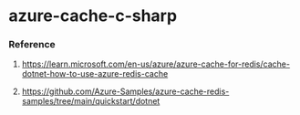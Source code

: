 # azure-cache-c-sharp

### Reference

1. https://learn.microsoft.com/en-us/azure/azure-cache-for-redis/cache-dotnet-how-to-use-azure-redis-cache

2. https://github.com/Azure-Samples/azure-cache-redis-samples/tree/main/quickstart/dotnet